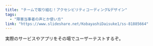 ```yaml
---
title: "チームで取り組む！アクセシビリティコーディング&デザイン"
tags:
  - "障害当事者の声とか使い方"
link: "https://www.slideshare.net/KobayashiDaisuke1/ss-81885664"
---
```


実際のサービスやアプリをその場でユーザーテストするぞ。
